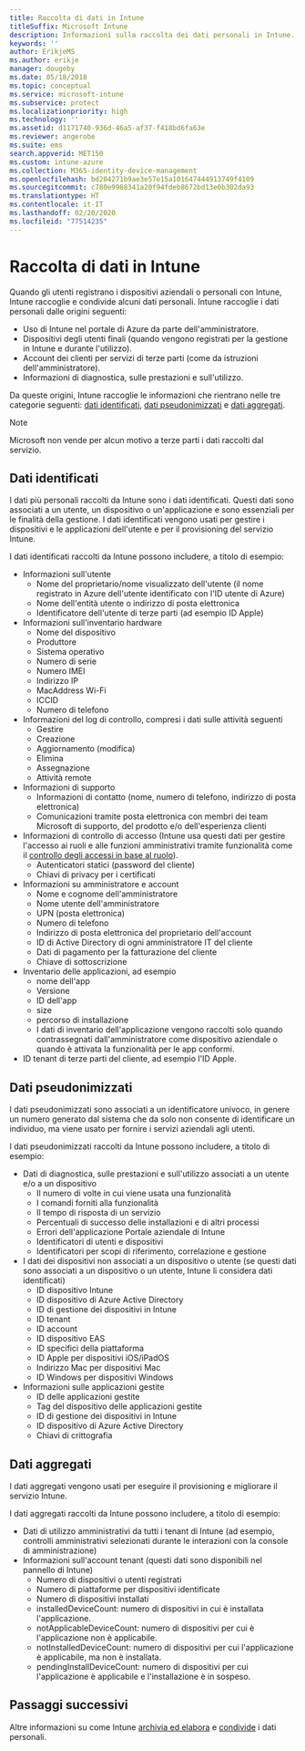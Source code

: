 ```yaml
---
title: Raccolta di dati in Intune
titleSuffix: Microsoft Intune
description: Informazioni sulla raccolta dei dati personali in Intune.
keywords: ''
author: ErikjeMS
ms.author: erikje
manager: dougeby
ms.date: 05/18/2018
ms.topic: conceptual
ms.service: microsoft-intune
ms.subservice: protect
ms.localizationpriority: high
ms.technology: ''
ms.assetid: d1171740-936d-46a5-af37-f418bd6fa63e
ms.reviewer: angerobe
ms.suite: ems
search.appverid: MET150
ms.custom: intune-azure
ms.collection: M365-identity-device-management
ms.openlocfilehash: bd204271b9ae3e57e15a101647444913749f4109
ms.sourcegitcommit: c780e9988341a20f94fdeb8672bd13e0b302da93
ms.translationtype: HT
ms.contentlocale: it-IT
ms.lasthandoff: 02/20/2020
ms.locfileid: "77514235"
---
```

# <a name="data-collection-in-intune"></a>Raccolta di dati in Intune

Quando gli utenti registrano i dispositivi aziendali o personali con Intune, Intune raccoglie e condivide alcuni dati personali. Intune raccoglie i dati personali dalle origini seguenti:

- Uso di Intune nel portale di Azure da parte dell'amministratore.
- Dispositivi degli utenti finali (quando vengono registrati per la gestione in Intune e durante l'utilizzo).
- Account dei clienti per servizi di terze parti (come da istruzioni dell'amministratore).
- Informazioni di diagnostica, sulle prestazioni e sull'utilizzo.

Da queste origini, Intune raccoglie le informazioni che rientrano nelle tre categorie seguenti: [dati identificati](#identified-data), [dati pseudonimizzati](#pseudonymized-data) e [dati aggregati](#aggregated-data).

> [!NOTE]
> Microsoft non vende per alcun motivo a terze parti i dati raccolti dal servizio.

## <a name="identified-data"></a>Dati identificati

I dati più personali raccolti da Intune sono i dati identificati. Questi dati sono associati a un utente, un dispositivo o un'applicazione e sono essenziali per le finalità della gestione. I dati identificati vengono usati per gestire i dispositivi e le applicazioni dell'utente e per il provisioning del servizio Intune.

I dati identificati raccolti da Intune possono includere, a titolo di esempio: 

- Informazioni sull'utente
  - Nome del proprietario/nome visualizzato dell'utente (il nome registrato in Azure dell'utente identificato con l'ID utente di Azure)
  - Nome dell'entità utente o indirizzo di posta elettronica
  - Identificatore dell'utente di terze parti (ad esempio ID Apple)
- Informazioni sull'inventario hardware
  - Nome del dispositivo
  - Produttore
  - Sistema operativo
  - Numero di serie
  - Numero IMEI
  - Indirizzo IP
  - MacAddress Wi-Fi
  - ICCID
  - Numero di telefono
- Informazioni del log di controllo, compresi i dati sulle attività seguenti
  - Gestire
  - Creazione
  - Aggiornamento (modifica)
  - Elimina
  - Assegnazione
  - Attività remote
- Informazioni di supporto
  - Informazioni di contatto (nome, numero di telefono, indirizzo di posta elettronica)
  - Comunicazioni tramite posta elettronica con membri dei team Microsoft di supporto, del prodotto e/o dell'esperienza clienti
- Informazioni di controllo di accesso (Intune usa questi dati per gestire l'accesso ai ruoli e alle funzioni amministrativi tramite funzionalità come il [controllo degli accessi in base al ruolo](../fundamentals/role-based-access-control.md)).
  - Autenticatori statici (password del cliente)
  - Chiavi di privacy per i certificati 
- Informazioni su amministratore e account
  - Nome e cognome dell'amministratore
  - Nome utente dell'amministratore
  - UPN (posta elettronica)
  - Numero di telefono
  - Indirizzo di posta elettronica del proprietario dell'account
  - ID di Active Directory di ogni amministratore IT del cliente
  - Dati di pagamento per la fatturazione del cliente
  - Chiave di sottoscrizione
- Inventario delle applicazioni, ad esempio
  - nome dell'app
  - Versione
  - ID dell'app
  - size
  - percorso di installazione
  - I dati di inventario dell'applicazione vengono raccolti solo quando contrassegnati dall'amministratore come dispositivo aziendale o quando è attivata la funzionalità per le app conformi.  
- ID tenant di terze parti del cliente, ad esempio l'ID Apple. 

## <a name="pseudonymized-data"></a>Dati pseudonimizzati

I dati pseudonimizzati sono associati a un identificatore univoco, in genere un numero generato dal sistema che da solo non consente di identificare un individuo, ma viene usato per fornire i servizi aziendali agli utenti. 

I dati pseudonimizzati raccolti da Intune possono includere, a titolo di esempio: 

- Dati di diagnostica, sulle prestazioni e sull'utilizzo associati a un utente e/o a un dispositivo
  - Il numero di volte in cui viene usata una funzionalità
  - I comandi forniti alla funzionalità
  - Il tempo di risposta di un servizio
  - Percentuali di successo delle installazioni e di altri processi
  - Errori dell'applicazione Portale aziendale di Intune
  - Identificatori di utenti e dispositivi
  - Identificatori per scopi di riferimento, correlazione e gestione 
- I dati dei dispositivi non associati a un dispositivo o utente (se questi dati sono associati a un dispositivo o un utente, Intune li considera dati identificati)
  - ID dispositivo Intune
  - ID dispositivo di Azure Active Directory
  - ID di gestione dei dispositivi in Intune
  - ID tenant
  - ID account
  - ID dispositivo EAS
  - ID specifici della piattaforma
  - ID Apple per dispositivi iOS/iPadOS
  - Indirizzo Mac per dispositivi Mac
  - ID Windows per dispositivi Windows
- Informazioni sulle applicazioni gestite
  - ID delle applicazioni gestite
  - Tag del dispositivo delle applicazioni gestite
  - ID di gestione dei dispositivi in Intune
  - ID dispositivo di Azure Active Directory
  - Chiavi di crittografia

## <a name="aggregated-data"></a>Dati aggregati

I dati aggregati vengono usati per eseguire il provisioning e migliorare il servizio Intune. 

I dati aggregati raccolti da Intune possono includere, a titolo di esempio: 

- Dati di utilizzo amministrativi da tutti i tenant di Intune (ad esempio, controlli amministrativi selezionati durante le interazioni con la console di amministrazione)
- Informazioni sull'account tenant (questi dati sono disponibili nel pannello di Intune)
  - Numero di dispositivi o utenti registrati
  - Numero di piattaforme per dispositivi identificate  
  - Numero di dispositivi installati
  - installedDeviceCount: numero di dispositivi in cui è installata l'applicazione.
  - notApplicableDeviceCount: numero di dispositivi per cui è l'applicazione non è applicabile.
  - notInstalledDeviceCount: numero di dispositivi per cui l'applicazione è applicabile, ma non è installata.
  - pendingInstallDeviceCount: numero di dispositivi per cui l'applicazione è applicabile e l'installazione è in sospeso.

## <a name="next-steps"></a>Passaggi successivi

Altre informazioni su come Intune [archivia ed elabora](privacy-data-store-process.md) e [condivide](privacy-data-secure-share.md) i dati personali. 
